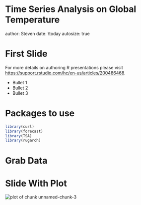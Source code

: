 Time Series Analysis on Global Temperature
========================================================
author: Steven
date: \today
autosize: true

First Slide
========================================================

For more details on authoring R presentations please visit <https://support.rstudio.com/hc/en-us/articles/200486468>.

- Bullet 1
- Bullet 2
- Bullet 3

Packages to use
========================================================


```r
library(curl)
library(forecast)
library(TSA)
library(rugarch)
```


Grab Data
========================================================



Slide With Plot
========================================================

![plot of chunk unnamed-chunk-3](pre-figure/unnamed-chunk-3-1.png)
